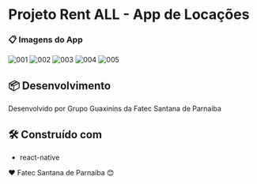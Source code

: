 # Projeto Rent ALL - App de Locações

### 📋 Imagens do App

![001](https://user-images.githubusercontent.com/78795698/143591750-06f2226f-b0ee-49da-96b0-b1a293bded3f.jpeg)
![002](https://user-images.githubusercontent.com/78795698/143591880-cb411d55-3557-4107-bdfd-7a6bb16f74f7.jpeg)
![003](https://user-images.githubusercontent.com/78795698/143591904-8f7f3c37-231b-425b-9958-fee549f44b9e.jpeg)
![004](https://user-images.githubusercontent.com/78795698/143591924-0cc9d2ea-4710-42e6-8caf-2243e6cc18c5.jpeg)
![005](https://user-images.githubusercontent.com/78795698/143591837-3ca9cbe9-059d-4ed8-b5e3-518e8ca68e84.jpeg)

## 📦 Desenvolvimento

Desenvolvido por Grupo Guaxinins da Fatec Santana de Parnaiba

## 🛠️ Construído com
  
  * react-native


❤️ Fatec Santana de Parnaiba  😊
 
